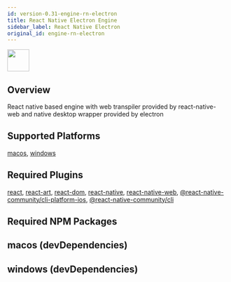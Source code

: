 ```yaml
---
id: version-0.31-engine-rn-electron
title: React Native Electron Engine
sidebar_label: React Native Electron
original_id: engine-rn-electron
---
```


<img src="https://renative.org/img/ic_engine.png" width=50 height=50 />

<!--AUTO_GENERATED_START-->


## Overview

React native based engine with web transpiler provided by react-native-web and native desktop wrapper provided by electron

## Supported Platforms

[macos](platform-macos.md), [windows](platform-windows.md)

## Required Plugins

[react](plugins#react), [react-art](plugins#react-art), [react-dom](plugins#react-dom), [react-native](plugins#react-native), [react-native-web](plugins#react-native-web), [@react-native-community/cli-platform-ios](plugins#react-native-communitycli-platform-ios), [@react-native-community/cli](plugins#react-native-communitycli)

## Required NPM Packages

macos (devDependencies)
  - 


windows (devDependencies)
  - 





<!--AUTO_GENERATED_END-->
